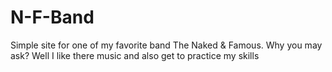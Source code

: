 # N-F-Band
Simple site for one of my favorite band The Naked & Famous.
Why you may ask?
Well I like there music and also get to practice my skills
